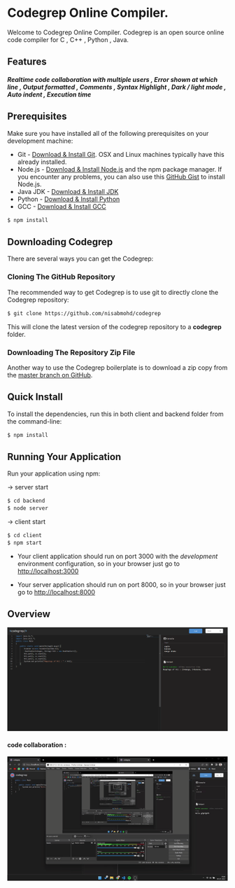 # Codegrep Online Compiler.
Welcome to Codegrep Online Compiler.
Codegrep is an open source online code compiler for C , C++ , Python , Java.
<!-- ##### aws deploted link : http://3.73.119.14:3000 -->
##  Features 
##### Realtime code collaboration with multiple users , Error shown at which line ,  Output formatted , Comments , Syntax Highlight , Dark / light mode , Auto indent , Execution time


## Prerequisites
Make sure you have installed all of the following prerequisites on your development machine:
* Git - [Download & Install Git](https://git-scm.com/downloads). OSX and Linux machines typically have this already installed.
* Node.js - [Download & Install Node.js](https://nodejs.org/en/download/) and the npm package manager. If you encounter any problems, you can also use this [GitHub Gist](https://gist.github.com/isaacs/579814) to install Node.js.
* Java JDK - [Download & Install JDK](https://www.oracle.com/java/technologies/downloads/)
* Python - [Download & Install Python](https://www.python.org/downloads/)
* GCC - [Download & Install GCC](https://sourceforge.net/projects/mingw/)

```bash
$ npm install 
```

## Downloading Codegrep
There are several ways you can get the Codegrep:

### Cloning The GitHub Repository
The recommended way to get Codegrep is to use git to directly clone the Codegrep repository:

```bash
$ git clone https://github.com/nisabmohd/codegrep
```

This will clone the latest version of the codegrep repository to a **codegrep** folder.

### Downloading The Repository Zip File
Another way to use the Codegrep boilerplate is to download a zip copy from the [master branch on GitHub](https://github.com/nisabmohd/codegrep/archive/refs/heads/master.zip).



## Quick Install
To install the dependencies, run this in both client and backend folder from the command-line:
```bash
$ npm install
```


## Running Your Application

Run your application using npm:

&#8594; server start
```bash
$ cd backend
$ node server
```

&#8594; client start
```bash
$ cd client
$ npm start
```



* Your client application should run on port 3000 with the *development* environment configuration, so in your browser just go to [http://localhost:3000](http://localhost:3000)

* Your server application should run on port 8000, so in your browser just go to [http://localhost:8000](http://localhost:3000)


## Overview
<img src="./images/1.png">

#### code collaboration : 
<img src="./images/videoimg.gif">


